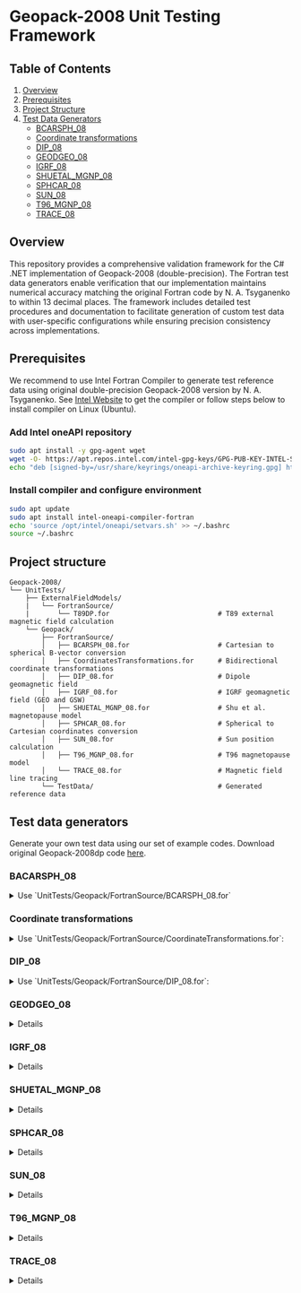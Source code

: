 # Geopack-2008 Unit Testing Framework

## Table of Contents
1. [Overview](#Overview)
2. [Prerequisites](#Prerequisites)
3. [Project Structure](#Project-Structure)
4. [Test Data Generators](#Test-Data-Generators)
   * [BCARSPH_08](#BACARSPH_08)
   * [Coordinate transformations](#Coordinate-transformations)
   * [DIP_08](#DIP_08)
   * [GEODGEO_08](#GEODGEO_08)
   * [IGRF_08](#IGRF_08)
   * [SHUETAL_MGNP_08](#SHUETAL_MGNP_08)
   * [SPHCAR_08](#SPHCAR_08)
   * [SUN_08](#SUN_08)
   * [T96_MGNP_08](#T96_MGNP_08)
   * [TRACE_08](#TRACE_08)


## Overview

This repository provides a comprehensive validation framework for the C# .NET implementation of Geopack-2008 (double-precision).
The Fortran test data generators enable verification that our implementation maintains numerical accuracy matching
the original Fortran code by N. A. Tsyganenko to within 13 decimal places. The framework includes detailed test procedures and documentation
to facilitate generation of custom test data with user-specific configurations while ensuring precision consistency across implementations.

## Prerequisites

We recommend to use Intel Fortran Compiler to generate test reference data using original double-precision Geopack-2008 version by N. A. Tsyganenko.
See [Intel Website](http://intel.com) to get the compiler or follow steps below to install compiler on Linux (Ubuntu).

### Add Intel oneAPI repository

```bash
sudo apt install -y gpg-agent wget
wget -O- https://apt.repos.intel.com/intel-gpg-keys/GPG-PUB-KEY-INTEL-SW-PRODUCTS.PUB | gpg --dearmor | sudo tee /usr/share/keyrings/oneapi-archive-keyring.gpg > /dev/null
echo "deb [signed-by=/usr/share/keyrings/oneapi-archive-keyring.gpg] https://apt.repos.intel.com/oneapi all main" | sudo tee /etc/apt/sources.list.d/oneAPI.list
```

### Install compiler and configure environment
```bash
sudo apt update
sudo apt install intel-oneapi-compiler-fortran
echo 'source /opt/intel/oneapi/setvars.sh' >> ~/.bashrc
source ~/.bashrc
```

## Project structure
```
Geopack-2008/
└── UnitTests/
    ├── ExternalFieldModels/
    |   └── FortranSource/
    |       └── T89DP.for                           # T89 external magnetic field calculation
    └── Geopack/
        ├── FortranSource/
        │   ├── BCARSPH_08.for                      # Cartesian to spherical B-vector conversion
        │   ├── CoordinatesTransformations.for      # Bidirectional coordinate transformations
        │   ├── DIP_08.for                          # Dipole geomagnetic field
        │   ├── IGRF_08.for                         # IGRF geomagnetic field (GEO and GSW)
        │   ├── SHUETAL_MGNP_08.for                 # Shu et al. magnetopause model
        │   ├── SPHCAR_08.for                       # Spherical to Cartesian coordinates conversion
        │   ├── SUN_08.for                          # Sun position calculation
        │   ├── T96_MGNP_08.for                     # T96 magnetopause model
        │   └── TRACE_08.for                        # Magnetic field line tracing
        └── TestData/                               # Generated reference data
```
## Test data generators
Generate your own test data using our set of example codes. Download original Geopack-2008dp code [here](https://geo.phys.spbu.ru/~tsyganenko/models/Geopack-2008_dp.for).

### BACARSPH_08
<details>
<summary>Use `UnitTests/Geopack/FortranSource/BCARSPH_08.for`</summary>

Specify vector coordinates and cartesian magnetic field components:
```fortran
x=0.D0
Y=0.D0
Z=0.D0

BX=1.D0
BY=1.D0
BZ=1.D0
```
Execute in terminal:
```bash
ifx Geopack_2008dp.for BCARSPH_08.for -o bcarsph && ./bcarsph && rm bcarsph
```
Copy/Paste input and output from terminal to the `GeopackTests.BCarSph_08` test as new `InlineData`, e.g.:
```
[InlineData(1, 1, 1, 1, 0, 0, 0.577350269189625842, 0.408248290463863017, -0.707106781186547462)]
```
</details>

### Coordinate transformations
<details>
<summary>Use `UnitTests/Geopack/FortranSource/CoordinateTransformations.for`:</summary>
- `GeiGeo` / `GeoGei`
- `GeoGsw` / `GswGeo`
- `GeoMag` / `MagGeo`
- `GswGse`/ `GseGsw`
- `MagSm` / `SmMag`
- `SmGsw` / `GswSm`

As an example below we use `GSWGSW_08` procedure.

Set up a set of location coordinates:
```fortran
DATA X/6.5999999999999996D0,-6.5999999999999996D0,
     *1.D0,-1.D0,4.5678D0,-4.5678D0,0.D0/

DATA Y/6.5999999999999996D0,-6.5999999999999996D0,
*1.D0,-1.D0,4.5678D0,-4.5678D0,0.D0/

DATA Z/6.5999999999999996D0,-6.5999999999999996D0,
 *1.D0,-1.D0,4.5678D0,-4.5678D0,0.D0/
```

Setup date/time and solar wind direction:
```fortran
      IYEAR=1997
      IDAY=350
      IHOUR=21
      MIN=0
      ISEC=0

      VGSEX=-304.D0
      VGSEY= 13.D0
      VGSEZ= 4.D0
```

Setup transformation direction:
```fortran
J=-1
```

Specify output test data file name. Corresponding test data filenames you can find in `UnitTests/Geopack/TestData/`:
```fortran
OPEN(UNIT=1,FILE='GswGeo.dat')
```

Specify testing procedure in the cycle. Ensure, that procedure name corresponds to the original Geopack-2008:
```fortran
CALL GEOGSW_08 (X(N),Y(M),Z(K),XR,YR,ZR,J)
    ...
CALL GEOGSW_08 (XR,YR,ZR,X(N),Y(M),Z(K),J)
```

Compile and execute:
```bash
ifx Geopack_2008dp.for CoordinateTransformations.for -o gen_data && ./gen_data && rm gen_data && mv GswGeo.dat ../TestData/
```

Ensure the input parameters in these test generators remain synchronized with the actual unit tests.
Do not forget that test data file name should be synchronized with corresponding variable in test fixture, e.g.:
```text
private const string GswGseDatasetFileName =
        "AuroraScienceHub.Geopack.UnitTests.Geopack.TestData.GswGse.dat";
```
Launch `UnitTests/Geopack/GeopackTests.GswGeo_08` unit tests.

</details>

### DIP_08
<details>
<summary>Use `UnitTests/Geopack/FortranSource/DIP_08.for`:</summary>

Specify location:
```fortran
XGSW=0.D0
YGSW=0.D0
ZGSW=0.D0
```

Execute in terminal:
```bash
ifx Geopack_2008dp.for DIP_08.for -o dip && ./dip && rm dip
```

Copy and paste input and output from terminal to the `GeopackTests.Dip_08` test as new `InlineData`.
The first three values correspond to your Fortran location setup, the last three to the `DIP_08.for` output, e.g.:
```
[InlineData(1.0D,1.0D, 1.0D, -5468.999024571849076892, -3525.612769882045540726, 1943.386254689803536166)]
```

</details>

### GEODGEO_08
<details>
Use the file `UnitTests/Geopack/FortranSource/GEODGEO_08.for`:

Setup test parameters:
* For `GEOD -> GEO` transformation:
```fortran
DATA H/0.D0,100.D0,400.D0,1000.D0,35786.D0/
DATA XMU/0.D0,0.5236D0,1.0472D0,1.5708D0,0.7854D0/
```
* Vice versa `GEO -> GEOD` transformation:
```fortran
DATA R/6378.137D0,6478.137D0,6767.810D0,7375.337557D0,42164.137D0/
DATA THETA/1.5708D0,1.3090D0,0.9273D0,0.D0,1.3090D0/
```

Specify transformation direction (DIR > 0 - direct, < 0 - vice versa)
```frotran
J=-1
```

Specify test data filename:
* GEOD -> GEO
```fortran
OPEN(UNIT=1,FILE='GeodGeo.dat')
```
* GEO -> GEOD
```fortran
OPEN(UNIT=1,FILE='GeoGeod.dat')
```

Execute in terminal (ex. for `Geod -> Geo`):
```bash
ifx Geopack_2008dp.for GEODGEO.for -o geodgeo && ./geodgeo && rm geodgeo && mv GeodGeo.dat ../TestData/
```

Launch `UnitTests/Geopack/GeopackTests.GeodGeo_08` unit tests.

</details>

### IGRF_08
<details>

Setup location:
* `IGRF_GSW_08`:
```fortran
XGSW=0.D0
YGSW=0.0D0
ZGSW=-6.6D0
```
* `IGRF_GEO_08`:
```fortran
XLAT=89.9D0
XLON=0.D0
R=1.02D0
COLAT=(90.-XLAT) / RAD
PHI=XLON / RAD
```

Uncomment desired procedure:
* `IGRF_GSW_08`:
```frotran
CALL IGRF_GSW_08 (XGSW,YGSW,ZGSW,HXGSW,HYGSW,HZGSW)
```
* `IGRF_GSW_08`:
```frotran
CALL IGRF_GEO_08 (R,COLAT,PHI,BR,BTHETA,BPHI)
```

Uncomment corresponding print:
* `IGRF_GSW_08`:
```frotran
write(*, 10) HXGSW,HYGSW,HZGSW
```
* `IGRF_GSW_08`:
```frotran
write(*, 10) BR, BTHETA, BPHI
```

Copy and paste output from teminal to the corresponding `InlineData` block and launch the test:
* `IGRF_GSW_08`: `UnitTests/Geopack/GeopackTests.IgrfGsw_08`
* `IGRF_GSW_08`:` UnitTests/Geopack/GeopackTests.IgrfGeo_08`

</details>

### SHUETAL_MGNP_08
<details>
</details>

### SPHCAR_08
<details>
</details>

### SUN_08
<details>
</details>

### T96_MGNP_08
<details>
</details>

### TRACE_08
<details>
Copy and paste the whole `SUBROUTINE T89D_DP` from [here](https://geo.phys.spbu.ru/~tsyganenko/models/t89/T89d_dp.for) below the example code `TRACE_08.for`.
</details>
